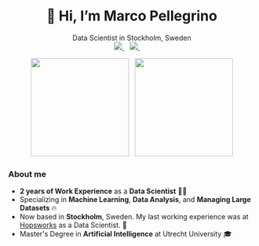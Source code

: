 <h1 align="center">👋 Hi, I’m Marco Pellegrino</h1>

<p align='center'>
  Data Scientist in Stockholm, Sweden <br>
  <a href="https://www.linkedin.com/in/marco-pellegrino-it/">
    <img src="https://img.shields.io/badge/LinkedIn-0077B5?style=for-the-badge&logo=linkedin&logoColor=white"></img>
  </a>&nbsp;&nbsp;
  <a href="mailto:marcopellegrino.it@gmail.com">
    <img src="https://img.shields.io/badge/Gmail-D14836?style=for-the-badge&logo=gmail&logoColor=white"></img>
  </a> &nbsp;&nbsp;
  </a>&nbsp;&nbsp;
</p>

<p align='center'>
  <a href="#"><img src="https://github-readme-stats.vercel.app/api/top-langs/?username=marcopellegrinoit&count_private=true&theme=tokyonight&layout=donut&langs_count=6" height=200></a>&nbsp;&nbsp;
  <a href="#"><img src="https://github-readme-stats.vercel.app/api?username=marcopellegrinoit&show_icons=true&count_private=true&theme=tokyonight" height=200></a>
</p>

<h3>About me</h3>

* **2 years of Work Experience** as a **Data Scientist** 👨‍💻
* Specializing in **Machine Learning**, **Data Analysis**, and **Managing Large Datasets** 🔥
* Now based in **Stockholm**, Sweden. My last working experience was at <a href="https://github.com/logicalclocks">Hopsworks</a> as a Data Scientist. 📍
* Master's Degree in **Artificial Intelligence** at Utrecht University 🎓
